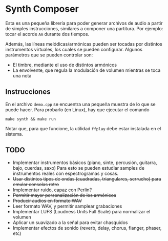 # Synth Composer

Esta es una pequeña librería para poder generar archivos de audio a partir
de simples instrucciones, similares a componer una partitura. Por ejemplo:
tocar el acorde `Am` durante dos tiempos.

Además, las líneas melódicas/armónicas pueden ser tocadas por distintos instrumentos 
virtuales, los cuales se pueden configurar. Algunos parámetros que se pueden controlar son:

- El timbre, mediante el uso de distintos armónicos
- La envolvente, que regula la modulación de volumen mientras se toca una nota

## Instrucciones

En el archivo `demo.cpp` se encuentra una pequeña muestra de lo que se puede hacer. 
Para probarlo (en Linux), hay que ejecutar el comando

 ```
 make synth && make run
 ```

 Notar que, para que funcione, la utilidad `ffplay` debe estar instalada en el sistema.

 ## TODO

- Implementar instrumentos básicos (piano, sinte, percusión, guitarra, bajo, cuerdas, saxo)
    Para esto se pueden estudiar samples de instrumentos reales con espectrogramas y cosas.
- ~~Usar distintos tipos de ondas (cuadradas, triangulares, serrucho) para emular consolas retro~~
- Implementar ruido, capaz con Perlin?
- ~~Permitir mayor personalización de los armónicos~~
- ~~Producir audios en formato WAV~~
- Leer formato WAV, y permitir samplear grabaciones
- Implementar LUFS (Loudness Units Full Scale) para normalizar el volumen
- Aplicar un suavizado a la señal para evitar chasquidos
- Implementar efectos de sonido (reverb, delay, chorus, flanger, phaser, etc)